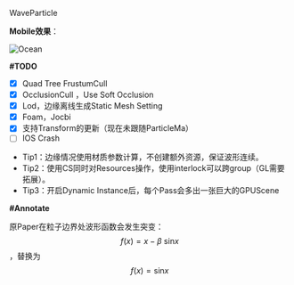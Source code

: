WaveParticle

**Mobile效果**：

![Ocean](assets/Ocean.gif)

**#TODO**

- [x] Quad Tree FrustumCull
- [x] OcclusionCull ，Use Soft Occlusion
- [x] Lod，边缘离线生成Static Mesh Setting
- [x] Foam，Jocbi
- [x] 支持Transform的更新（现在未跟随ParticleMa）
- [ ] IOS Crash
- Tip1：边缘情况使用材质参数计算，不创建额外资源，保证波形连续。
- Tip2：使用CS同时对Resources操作，使用interlock可以跨group（GL需要拓展）。
- Tip3：开启Dynamic Instance后，每个Pass会多出一张巨大的GPUScene



**#Annotate**

原Paper在粒子边界处波形函数会发生突变：
$$f(x) = x - \beta \ \mathrm{sin}x $$，替换为$$f(x) = \mathrm{sin}x$$

